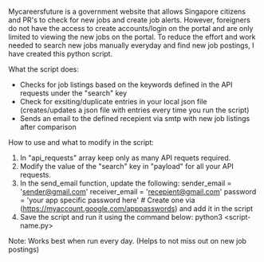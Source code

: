 Mycareersfuture is a government website that allows Singapore citizens and PR's to check for new jobs and create job alerts.
However, foreigners do not have the access to create accounts/login on the portal and are only limited to viewing the new jobs on the portal.
To reduce the effort and work needed to search new jobs manually everyday and find new job postings, I have created this python script.

What the script does:
- Checks for job listings based on the keywords defined in the API requests under the "search" key
- Check for exsiting/duplicate entries in your local json file (creates/updates a json file with entries every time you run the script)
- Sends an email to the defined recepient via smtp with new job listings after comparison

How to use and what to modify in the script:

1. In "api_requests" array keep only as many API requets required.
2. Modify the value of the "search" key in "payload" for all your API requests.
3. In the send_email function, update the following:
   sender_email = 'sender@gmail.com'
   receiver_email = 'recepient@gmail.com'
   password = 'your app specific password here' # Create one via (https://myaccount.google.com/apppasswords) and add it in the script
4. Save the script and run it using the command below:
   python3 <script-name.py>

Note: Works best when run every day. (Helps to not miss out on new job postings)
